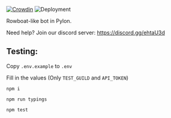 [![Crowdin](https://badges.crowdin.net/pyboat/localized.svg)](https://crowdin.com/project/pyboat)
![Deployment](https://github.com/weebsquad/pyboat/workflows/Deployment/badge.svg)

Rowboat-like bot in Pylon.

Need help? Join our discord server: https://discord.gg/ehtaU3d

## Testing:
Copy `.env.example` to `.env`

Fill in the values (Only `TEST_GUILD` and `API_TOKEN`)

`npm i`

`npm run typings`

`npm test`

